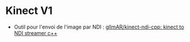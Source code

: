 # Kinect V1

* Outil pour l'envoi de l'image par NDI : [gllmAR/kinect-ndi-cpp: kinect to NDI streamer c++](https://github.com/gllmAR/kinect-ndi-cpp)